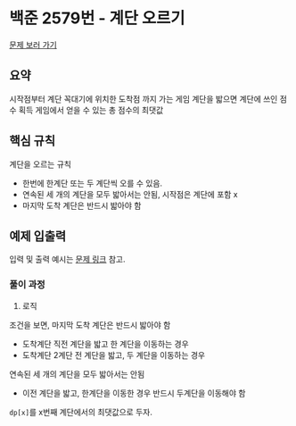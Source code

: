# 백준 2579번 - 계단 오르기

[문제 보러 가기](https://www.acmicpc.net/problem/2579)

## 요약

시작점부터 계단 꼭대기에 위치한 도착점 까지 가는 게임
계단을 밟으면 계단에 쓰인 점수 획득
게임에서 얻을 수 있는 총 점수의 최댓값

## 핵심 규칙

계단을 오르는 규칙

- 한번에 한계단 또는 두 계단씩 오를 수 있음.
- 연속된 세 개의 계단을 모두 밟아서는 안됨, 시작점은 계단에 포함 x
- 마지막 도착 계단은 반드시 밟아야 함

## 예제 입출력

입력 및 출력 예시는 [문제 링크](https://www.acmicpc.net/problem/2579) 참고.

### 풀이 과정

1. 로직

조건을 보면, 마지막 도착 계단은 반드시 밟아야 함

- 도착계단 직전 계단을 밟고 한 계단을 이동하는 경우
- 도착계단 2계단 전 계단을 밟고, 두 계단을 이동하는 경우

연속된 세 개의 계단을 모두 밟아서는 안됨

- 이전 계단을 밟고, 한계단을 이동한 경우 반드시 두계단을 이동해야 함

`dp[x]`를 x번째 계단에서의 최댓값으로  두자.
  